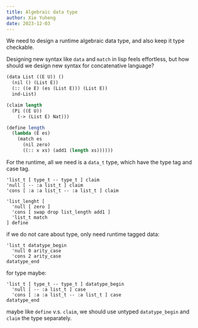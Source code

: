 ```yaml
---
title: Algebraic data type
author: Xie Yuheng
date: 2023-12-03
---
```


We need to design a runtime algebraic data type,
and also keep it type checkable.

Designing new syntax like `data` and `match` in lisp feels effortless,
but how should we design new syntax for concatenative language?

```scheme
(data List ((E U)) ()
  (nil () (List E))
  (:: ((e E) (es (List E))) (List E))
  ind-List)
```

```scheme
(claim length
  (Pi ((E U))
    (-> (List E) Nat)))

(define length
  (lambda (E es)
    (match es
      (nil zero)
      ((:: x xs) (add1 (length xs))))))
```

For the runtime, all we need is a `data_t` type,
which have the type tag and case tag.

```
'list_t [ type_t -- type_t ] claim
'null [ -- :a list_t ] claim
'cons [ :a :a list_t -- :a list_t ] claim

'list_lenght [
  'null [ zero ]
  'cons [ swap drop list_length add1 ]
  'list_t match
] define
```

if we do not care about type, only need runtime tagged data:

```
'list_t datatype_begin
  'null 0 arity_case
  'cons 2 arity_case
datatype_end
```

for type maybe:

```
'list_t [ type_t -- type_t ] datatype_begin
  'null [ -- :a list_t ] case
  'cons [ :a :a list_t -- :a list_t ] case
datatype_end
```

maybe like `define` v.s. `claim`,
we should use untyped `datatype_begin`
and `claim` the type separately.
